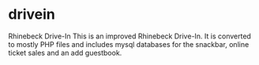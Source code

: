 # drivein
Rhinebeck Drive-In
This is an improved Rhinebeck Drive-In. It is converted to mostly PHP files and includes mysql databases for the snackbar, online ticket
sales and an add guestbook.
